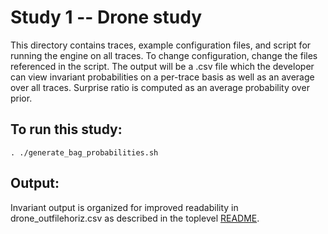 # Study 1 -- Drone study
This directory contains traces, example configuration files, and script for running the engine on all traces. To change configuration, change the files referenced in the script.
The output will be a .csv file which the developer can view invariant probabilities on a per-trace basis as well as an average over all traces. Surprise ratio is computed as an average probability over prior.

## To run this study:

```
. ./generate_bag_probabilities.sh
```

## Output:

Invariant output is organized for improved readability in drone_outfilehoriz.csv as described in the toplevel [README](../README.md).
